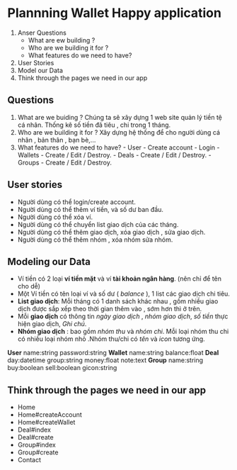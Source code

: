 # Plannning Wallet Happy application

1. Anser Questions
    - What are ew building ?
    - Who are we building it for ?
    - What features do we need to have?
2. User Stories
3. Model our Data
4. Think through the pages we need in our app

## Questions 

1. What are we buiding ?
        Chúng ta sẽ xây dựng 1 web site quản lý tiền tệ cá nhân. Thống kê số tiền đã tiêu , chi trong 1 tháng.
2. Who are we building it for ?
        Xây dựng hệ thống để cho người dùng cá nhân , bản thân , bạn bè,...
3. What features do we need to have?
        - User
                - Create account
                - Login
        - Wallets
                - Create / Edit / Destroy.
        - Deals
                - Create / Edit / Destroy.
        - Groups
                - Create / Edit / Destroy.




## User stories

- Người dùng có thể login/create account.
- Người dùng có thể thêm ví tiền, và số dư ban đầu.
- Người dùng có thể xóa ví.
- Người dùng có thể chuyển list giao dịch của các tháng.
- Người dùng có thể thêm giao dịch, xóa giao dịch , sửa giao dịch.
- Người dùng có thể thêm nhóm , xóa nhóm sửa nhóm.


## Modeling our Data

- Ví tiền có 2 loại **ví tiền mặt** và ví **tài khoản ngân hàng**. (nên chỉ để tên cho dễ)
- Một Ví tiền có tên loại ví và số dư ( *balance* ), 1 list các giao dịch chi tiêu.
- **List giao dịch**: Mỗi tháng có 1 danh sách khác nhau , gồm nhiều giao dịch được sắp xếp theo thời gian thêm vào , sớm hơn thì ở trên.
- Mỗi **giao dịch** có thông tin *ngày giao dịch* , *nhóm giao dịch*, *số tiền* thực hiện giao dịch, *Ghi chú*.
- **Nhóm giao dịch** : bao gồm *nhóm thu* và *nhóm chi*. Mỗi loại nhóm thu chi có nhiều loại nhóm nhỏ .Nhóm thu/chi có *tên* và *icon* tương ứng.

**User**
    name:string
    password:string
**Wallet**
    name:string
    balance:float
**Deal**
    day:datetime
    group:string
     money:float
       note:text
**Group**
    name:string
    buy:boolean
    sell:boolean
    gicon:string

## Think through the pages we need in our app

 - Home
 - Home#createAccount
 - Home#createWallet
 - Deal#index
 - Deal#create
 - Group#index
 - Group#create
 - Contact